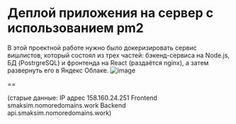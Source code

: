# Деплой приложения на сервер с использованием pm2

В этой проектной работе нужно было докеризировать сервис вишлистов, который состоял из трех частей: бэкенд-сервиса на Node.js, БД (PostrgreSQL) и фронтенда на React (раздаётся nginx), а затем развернуть его в Яндекс Облаке.
![image](https://github.com/maxvrt/web-plus-pm2-deploy/assets/94790815/fc46a53a-2698-49e9-ac08-e3b602ee32dd)


==

(старые данные:
IP адрес 158.160.24.251
Frontend smaksim.nomoredomains.work
Backend api.smaksim.nomoredomains.work)
